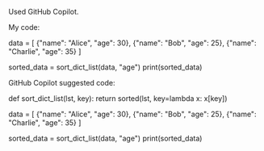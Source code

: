 Used GitHub Copilot.

My code:

data = [
    {"name": "Alice", "age": 30},
    {"name": "Bob", "age": 25},
    {"name": "Charlie", "age": 35}
]

sorted_data = sort_dict_list(data, "age")
print(sorted_data)



GitHub Copilot suggested code:

def sort_dict_list(lst, key):
    return sorted(lst, key=lambda x: x[key])

data = [
    {"name": "Alice", "age": 30},
    {"name": "Bob", "age": 25},
    {"name": "Charlie", "age": 35}
]

sorted_data = sort_dict_list(data, "age")
print(sorted_data)

